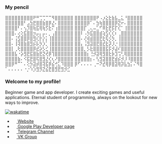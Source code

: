 ### My pencil
⣿⣿⣿⣿⣿⣿⣿⣿⣿⠟⠛⢉⢉⠉⠉⠻⣿⣿⣿⣿⣿⣿
⣿⣿⣿⣿⣿⣿⣿⠟⠠⡰⣕⣗⣷⣧⣀⣅⠘⣿⣿⣿⣿⣿
⣿⣿⣿⣿⣿⣿⠃⣠⣳⣟⣿⣿⣷⣿⡿⣜⠄⣿⣿⣿⣿⣿
⣿⣿⣿⣿⡿⠁⠄⣳⢷⣿⣿⣿⣿⡿⣝⠖⠄⣿⣿⣿⣿⣿
⣿⣿⣿⣿⠃⠄⢢⡹⣿⢷⣯⢿⢷⡫⣗⠍⢰⣿⣿⣿⣿⣿
⣿⣿⣿⡏⢀⢄⠤⣁⠋⠿⣗⣟⡯⡏⢎⠁⢸⣿⣿⣿⣿⣿
⣿⣿⣿⠄⢔⢕⣯⣿⣿⡲⡤⡄⡤⠄⡀⢠⣿⣿⣿⣿⣿⣿
⣿⣿⠇⠠⡳⣯⣿⣿⣾⢵⣫⢎⢎⠆⢀⣿⣿⣿⣿⣿⣿⣿
⣿⣿⠄⢨⣫⣿⣿⡿⣿⣻⢎⡗⡕⡅⢸⣿⣿⣿⣿⣿⣿⣿
⣿⣿⠄⢜⢾⣾⣿⣿⣟⣗⢯⡪⡳⡀⢸⣿⣿⣿⣿⣿⣿⣿
⣿⣿⠄⢸⢽⣿⣷⣿⣻⡮⡧⡳⡱⡁⢸⣿⣿⣿⣿⣿⣿⣿
⣿⣿⡄⢨⣻⣽⣿⣟⣿⣞⣗⡽⡸⡐⢸⣿⣿⣿⣿⣿⣿⣿
⣿⣿⡇⢀⢗⣿⣿⣿⣿⡿⣞⡵⡣⣊⢸⣿⣿⣿⣿⣿⣿⣿
⣿⣿⣿⡀⡣⣗⣿⣿⣿⣿⣯⡯⡺⣼⠎⣿⣿⣿⣿⣿⣿⣿
⣿⣿⣿⣧⠐⡵⣻⣟⣯⣿⣷⣟⣝⢞⡿⢹⣿⣿⣿⣿⣿⣿
⣿⣿⣿⣿⡆⢘⡺⣽⢿⣻⣿⣗⡷⣹⢩⢃⢿⣿⣿⣿⣿⣿
⣿⣿⣿⣿⣷⠄⠪⣯⣟⣿⢯⣿⣻⣜⢎⢆⠜⣿⣿⣿⣿⣿
⣿⣿⣿⣿⣿⡆⠄⢣⣻⣽⣿⣿⣟⣾⡮⡺⡸⠸⣿⣿⣿⣿
⣿⣿⡿⠛⠉⠁⠄⢕⡳⣽⡾⣿⢽⣯⡿⣮⢚⣅⠹⣿⣿⣿
⡿⠋⠄⠄⠄⠄⢀⠒⠝⣞⢿⡿⣿⣽⢿⡽⣧⣳⡅⠌⠻⣿
⠁⠄⠄⠄⠄⠄⠐⡐⠱⡱⣻⡻⣝⣮⣟⣿⣻⣟⣻⡺⣊
### **Welcome to my profile!**

Beginner game and app developer. I create exciting games and useful applications. Eternal student of programming, always on the lookout for new ways to improve.

[![wakatime](https://wakatime.com/badge/user/e897f6a1-0579-4a26-b450-db5a73393797.svg)](https://wakatime.com/@e897f6a1-0579-4a26-b450-db5a73393797)

- <a href="https://jjewuz.ru"><img src="https://sun9-4.userapi.com/impg/Cs9h52CGIkxxZ_FrhD_BMzBIDgyEYczItTFUWw/GbHlxMUJhf4.jpg?size=512x512&quality=95&sign=cf7aed94e2549b600186004ec1a46d63&type=album" width=14 height=14 /> Website</a>
- <a href="https://play.google.com/store/apps/dev?id=5395956271187814026"><img src="https://upload.wikimedia.org/wikipedia/commons/thumb/f/f3/Google_Play_2012-2016_icon.svg/1921px-Google_Play_2012-2016_icon.svg.png" width=14 height=14 /> Google Play Developer page</a>
- <a href="https://t.me/jjewuzhub"><img src="https://upload.wikimedia.org/wikipedia/commons/thumb/8/82/Telegram_logo.svg/768px-Telegram_logo.svg.png" width=14 height=14 /> Telegram Channel</a>
- <a href="https://vk.com/jjewuzhub"><img src="https://upload.wikimedia.org/wikipedia/commons/thumb/4/4e/VK_Compact_Logo.svg/1024px-VK_Compact_Logo.svg.png" width=14 height=14 /> VK Group</a>



